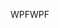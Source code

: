 <span data-ttu-id="201c6-101">WPF</span><span class="sxs-lookup"><span data-stu-id="201c6-101">WPF</span></span>